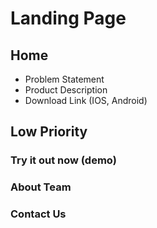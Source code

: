 # Landing Page
## Home 
- Problem Statement  
- Product Description
- Download Link (IOS, Android)

## Low Priority
### Try it out now (demo)
### About Team
### Contact Us 
